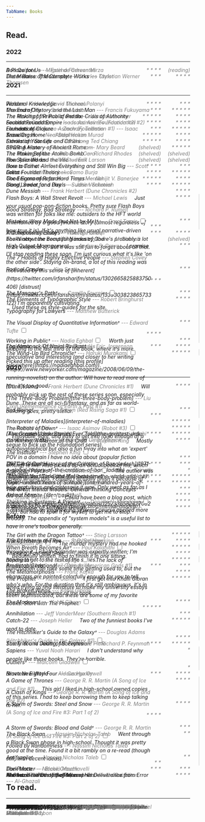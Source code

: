 ```yaml
---
TabName: Books
---
```


## Read.

### 2022
---

<book>
  Don Quixote 
  <series><nowrap>--- Miguel</nowrap> de Cervantes</series>
</book>
<rating>(reading)</rating>

<book>
  A Place for Us
  <series><nowrap>--- Fatima</nowrap> Farheen Mirza</series>
</book>
<rating> * * * * </rating>

<book>
  The Malaise of Modernity
  <series><nowrap>--- Charles</nowrap> Taylor</series>
</book>
<rating> * * * * </rating>

<book>
Dieter Rams: The Complete Works
<series><nowrap>--- Christian</nowrap> Werner Thomsen</series>
</book>
<rating> * * * </rating>

### 2021
---

<book>
  Walden
  <series><nowrap>--- Henry</nowrap> David Thoreau</series>
</book>
<rating> * * * </rating>

<book>
  Personal Knowledge
  <series><nowrap>--- Michael</nowrap> Polanyi</series>
  <rating>  </rating>
</book>
<rating> * * * * </rating>

<book>
The End of History and the Last Man
<series><nowrap>--- Francis</nowrap> Fukuyama</series>
</book>
<rating>* * * * *</rating>

<book>
Maximum City
<series><nowrap>--- Suketu</nowrap> Mehta</series>
</book>
<rating> * * * </rating>

<book>
  The Making of Prince of Persia
  <series><nowrap>--- Jordan</nowrap> Mechner</series>
</book>
<rating> * * * * </rating>

<book>
The Revolt of the Public and the Crisis of Authority
<series><nowrap>--- Martin</nowrap> Gurri</series>
</book>
<rating>* * * * *</rating>

<book>
Second Foundation <series><nowrap>--- Isaac</nowrap> Asimov (Foundation #3)</series>
<series><nowrap>--- Isaac</nowrap> Asimov</series>
</book>
<rating> * * * * </rating>

<book>
Foundation and Empire <series><nowrap>--- Isaac</nowrap> Asimov (Foundation #2)</series>
<series><nowrap>--- Isaac</nowrap> Asimov</series>
</book>
<rating> * * * * </rating>

<book>
Foundation <series><nowrap>--- Isaac</nowrap> Asimov (Foundation #1)</series>
<series><nowrap>--- Isaac</nowrap> Asimov</series>
</book>
<rating> * * * * * </rating>

<book>
Elements of Clojure
<series><nowrap>--- Zachary</nowrap> Tellman</series>
</book>
<rating> * * * </rating>

<book>
Snow Crash
<series><nowrap>--- Neal</nowrap> Stephenson</series>
</book>
<rating> * * * * </rating>

<book>
Travelling Home
<series><nowrap>--- Abdal</nowrap> Hakim Murad</series>
</book>
<rating> * * * * * </rating>

<book>
  Stories of Your Life and Others
  <series><nowrap>--- Ted</nowrap> Chiang</series>
</book>
<rating> * * * * </rating>

<book>
  Exhalation: Stories
  <series><nowrap>--- Ted</nowrap> Chiang</series>
</book>
<rating> * * * * * </rating>

<book>
SPQR: A History of Ancient Rome
<series><nowrap>--- Mary</nowrap> Beard</series>
</book>
<rating> * * * * * </rating>

<book>
Bowling Alone
<series><nowrap>--- Robert</nowrap> D. Putnam</series>
</book>
<rating>(shelved)</rating>

<book>
  The Making of the Atomic Bomb
  <series><nowrap>--- Richard</nowrap> Rhodes</series>
</book>
<rating>(shelved)</rating>

<book>
  The Power Broker
  <series><nowrap>--- Robert</nowrap> A. Caro</series>
</book>
<rating>(shelved)</rating>

<book>
  The Splendid and the Vile
  <series><nowrap>--- Erik</nowrap> Larson</series>
</book>
<rating>(shelved)</rating>

<book>
  How Asia Works
  <series><nowrap>--- Joe</nowrap> Studwell</series>
</book>
<rating>(shelved)</rating>

<book>
  How to Fail at Almost Everything and Still Win Big
  <series><nowrap>--- Scott</nowrap> Adams</series>
</book>
<rating> * * * </rating>

<book>
  Born a Crime
  <series><nowrap>--- Trevor</nowrap> Noah</series>
</book>
<rating> * * * * </rating>

<book>
  Lolita
  <series><nowrap>--- Vladimir</nowrap> Nabokov</series>
</book>
<rating> * * * * * </rating>

<book>
Great Founder Theory
<series><nowrap>--- Samo</nowrap> Burja</series>
</book>
<rating>* * * * </rating>

<book>
  The Enigma of Reason
  <series><nowrap>--- Hugo</nowrap> Mercier</series>
</book>
<rating> * * * * </rating>

<book>
Good Economics for Hard Times
<series><nowrap>--- Abhijit</nowrap> V.  Banerjee</series>
</book>
<rating> * * * * * </rating>

<book>
  Gang Leader for a Day
  <series><nowrap>--- Sudhir</nowrap> Venkatesh</series>
</book>
<rating>* * * * * </rating>

<book>
  Blood, Sweat, and Pixels
  <series><nowrap>--- Jason</nowrap> Schreier</series>
</book>
<rating> * * * * </rating>

<book>
Dune Messiah
<series><nowrap>--- Frank</nowrap> Herbert (Dune Chronicles #2)</series>
</book>
<rating> * * * * </rating>

<group>
<member>
<book>
Flash Boys: A Wall Street Revolt
<series><nowrap>--- Michael</nowrap> Lewis</series>
<span class="marginnote">
Just your usual pop-non-fiction books. Pretty sure Flash Boys was
written for folks like me: outsiders to the HFT world entertained by a good
finance story (almost regardless of how true it is). If it's anything like
usual narrative-driven books about the computing industry, there's probably a
lot to be skeptical of. But it was still fun to forget about all that.
</span>
</book>
<rating> * * * * </rating>
</member>
<member>
<book>
Good Strategy, Bad Strategy
<series><nowrap>--- Richard</nowrap> P. Rumelt</series>
</book>
<rating>  * * * </rating>
</member>
<member>
<book>
Mistakes Were Made (but Not by Me)<label for="output-management" class="margin-toggle"><sup>&dagger;</sup></label>
<series><nowrap>--- Carol</nowrap> Tavris</series>
<input type="checkbox" id="output-management" class="margin-toggle"/>
<span class="marginnote thin">
Just your usual pop-non-fiction books. Pretty sure Flash Boys was
written for folks like me: outsiders to the HFT world entertained by a good
finance story (almost regardless of how true it is). If it's anything like
usual narrative-driven books about the computing industry, there's probably a
lot to be skeptical of. But it was still fun to forget about all that.
</span>
</book>
<rating>  * * * </rating>
</group>

<book>
  A Collection of Essays
  <series><nowrap>--- George</nowrap> Orwell</series>
</book>
<rating> * * * * </rating>

<book>
  The Impossible State
  <series><nowrap>--- Wael</nowrap> B. Hallaq</series>
</book>
<rating> * * * </rating>

<book>
  The Ninety-nine Beautiful Names of God
  <series><nowrap>--- Al-Ghazali</nowrap></series>
</book>
<rating>(shelved)</rating>

<group>
<member>
<book>
High Output Management
<series><nowrap>--- Andrew S.</nowrap> Grove</series>
<span class="marginnote">
I promise I'll stop reading these soon, I'm just curious what it's like 'on the
other side'. Staying on-brand, a lot of this reading was motivated by this
sense of [inherent](https://twitter.com/irfansharifm/status/1302665825883750406) [distrust](https://twitter.com/irfansharifm/status/1339303823865733122)
I'm apparently cultivating.
</span>
</book>
<rating>     * * * </rating>
</member>
<member>
<book>
The 7 Habits of Highly Effective People
<series><nowrap>--- Stephen</nowrap> Covey</series>
</book>
<rating>    * * * </rating>
</member>
<member>
<book>
Radical Candor
<series><nowrap>--- Kim</nowrap> Scott</series>
</book>
<rating> * * * * </rating>
</member>
<member>
<book>The Manager's Path<label for="output-management" class="margin-toggle"><sup>&dagger;</sup></label>
<series><nowrap>--- Camille</nowrap> Fournier</series>
<input type="checkbox" id="output-management" class="margin-toggle"/>
<span class="marginnote thin">
I promise I'll stop reading these soon, I'm just curious what it's like 'on the
other side'. Staying on-brand, a lot of this reading was motivated by this
sense of [inherent](https://twitter.com/irfansharifm/status/1302665825883750406) [distrust](https://twitter.com/irfansharifm/status/1339303823865733122)
I'm apparently cultivating.
</span>
</book>
<rating>   * * *</rating></member>
</group>

<group>
<member>
<book>
The Elements of Typographic Style
<series><nowrap>--- Robert</nowrap> Bringhurst</series>
<span class="marginnote">
Used these as style-guides for the site.
</span>
</book>
<rating>   * * * * </rating></member>
<member>
<member>
<book>
Typography for Lawyers
<series><nowrap>--- Matthew</nowrap>  Butterick</series>
</book>
<rating>     * * * </rating></member>
<member>
<book>
The Visual Display of Quantitative Information<label for="typographic" class="margin-toggle"><sup>&dagger;</sup></label>
<series><nowrap>--- Edward</nowrap> Tufte</series>
<input type="checkbox" id="typographic" class="margin-toggle"/>
<span class="marginnote thin">
Used these as style-guides for the site.
</span>
</book>
<rating>   * * * * </rating>
</member>
</group>

<group>
<member>
<book>
Working in Public<label for="working-in-public" class="margin-toggle"><sup>&dagger;</sup></label>
<series><nowrap>--- Nadia</nowrap> Eghbal</series>
<input type="checkbox" id="working-in-public" class="margin-toggle"/><span class="marginnote">
Worth just skipping to the last third of the book, where it's more speculative
and interesting (and closer to her writing [elsewhere](https://nadiaeghbal.com)).
</span>
</book>
<rating>   * * *</rating>
</member>
</group>

<book>
Logicomix
<series><nowrap>--- Apostolos K.</nowrap> Doxiadēs</series>
</book>
<rating> * * * * </rating>

<book>
The Almanack Of Naval Ravikant
<series><nowrap>--- Eric</nowrap> Jorgenson</series>
</book>
<rating> * * * </rating>

<group>
<member>
<book>
The Wind-Up Bird Chronicle<label for="haruki" class="margin-toggle"><sup>&dagger;</sup></label>
<series><nowrap>--- Haruki</nowrap> Murakami</series>
<input type="checkbox" id="haruki" class="margin-toggle"/><span class="marginnote">
Picked this up after reading [this
profile](https://www.newyorker.com/magazine/2008/06/09/the-running-novelist)
on the author. Will have to read more of him, it's too good.
</span>
</book><rating> * * * * * </rating></member>
</group>

### 2020
---

<group>
<member>
<book>
[Dune](dune)
<series><nowrap>--- Frank</nowrap> Herbert (Dune Chronicles #1)</series>
<span class="marginnote">
Will probably pick up the rest of these series soon, especially Dune. These
are all sci-fi/fantasy, and as far as world-building goes, pretty stellar.
</span>
</book>
<rating>  * * * *</rating>
</member>
<member>
<book>
[The Three-Body Problem](the-three-body-problem) <series>--- Liu Cixin (Remembrance of Earth's Past #1)</series>
</book>
<rating>    * * *</rating>
</member>
<member>
<book>
Red Rising<label for="dune" class="margin-toggle"><sup>&dagger;</sup></label>
<series><nowrap>--- Pierce</nowrap> Brown (Red Rising Saga #1)</series>
<input type="checkbox" id="dune" class="margin-toggle"/>
<span class="marginnote thin">
Will probably pick up the rest of these series soon, especially Dune. These
are all sci-fi/fantasy, and as far as world-building goes, pretty stellar.
</span>
</book>
<rating>    * * *</rating>
</member>
</group>

<book>
[Interpreter of Maladies](interpreter-of-maladies)
<series><nowrap>--- Jhumpa</nowrap> Lahiri</series>
</book>
<rating> * * * * *</rating>

<group>
<member>
<book>
The Robots of Dawn<label for="robots-of-dawn" class="margin-toggle"><sup>&dagger;</sup></label>
<series><nowrap>--- Isaac</nowrap> Asimov (Robot #3)</series>
<input type="checkbox" id="robots-of-dawn" class="margin-toggle"/>
<span class="marginnote">
Enjoyable, light, and easy to get into (also enough of a segue to pick up
the Foundation series).
</span>
</book>
<rating> * * * * *</rating>
</member>
</group>

<book>
[Americanah](americanah)
<series><nowrap>--- Chimamanda</nowrap> Ngozi Adichi</series>
</book>
<rating> * * * * *</rating>

<book>
[The Greatest Urdu Stories Ever Told](the-greatest-urdu-stories-ever-told)
<series><nowrap>--- Muhammad</nowrap> Umar Memon</series>
</book>
<rating>   * * * *</rating>

<group>
<member>
<book>
On Writing: A Memoir of the Craft
<series><nowrap>--- Stephen</nowrap> King</series>
<span class="marginnote">
Mostly autobiographical but also a fun foray into what an 'expert' POV in a
domain I have no idea about (popular fiction writing) is like. Also picked up
an actual book of his, which was meh.
</span>
</book>
<rating>   * * * *</rating>
</member>
<member>
<book>
The Institute<label for="on-writing" class="margin-toggle"><sup>&dagger;</sup></label>
<series><nowrap>--- Stephen</nowrap> King</series>
<input type="checkbox" id="on-writing" class="margin-toggle"/>
<span class="marginnote thin">
Mostly autobiographical but also a fun foray into what an 'expert' POV in a
domain I have no idea about (popular fiction writing) is like. Also picked up
an actual book of his, which was meh.
</span>
</book>
<rating>     * * *</rating>
</member>
</group>

<book>
The Glass Castle
<series><nowrap>--- Jeannette</nowrap> Walls</series>
</book>
<rating>     * * *</rating>

<book>
[1971: A Global History of the Creation of Bangladesh](1971-a-global-history-of-the-creation-of-bangladesh)
<series><nowrap>--- Srinath</nowrap> Raghavan</series>
</book>
<rating>   * * * *</rating>

<group>
<member>
<book>
American Psycho<label for="american-psycho" class="margin-toggle"><sup>&dagger;</sup></label>
<series><nowrap>--- Bret</nowrap> Easton Ellis</series>
<input type="checkbox" id="american-psycho" class="margin-toggle"/>
<span class="marginnote">
The author was unwell writing this. I couldn't actually finish it because of
how gratuitous and grotesque it was. Only went as far as I did out of spite
[(don't ask)](https://twitter.com/irfansharifm/status/1257336582627082252), but
had to spoil it for myself to get me to stop.
</span>
</book>
<rating>        * </rating>
</member>
</group>

<book>
[Between the World and Me](between-the-world-and-me)
<series><nowrap>--- Ta-Nehisi</nowrap> Coates</series>
</book>
<rating> * * * * *</rating>

<book>
[The Fire Next Time](the-fire-next-time)
<series><nowrap>--- James</nowrap> Baldwin</series>
</book>
<rating> * * * * *</rating>

<book>
Night
<series>--- Elie</nowrap> Wiesel (The Night Trilogy #1)</series>
</book>
<rating> * * * * *</rating>

<book>
[One Hundred Years of Solitude](one-hundred-years-of-solitude)
<series><nowrap>--- Gabriel</nowrap> García Márquez</series>
</book>
<rating>  * * * *</rating>

<group>
<member>
<book>
The Great Mental Models: General Thinking Concepts<label for="mental-models" class="margin-toggle"><sup>&dagger;</sup></label>
<series><nowrap>--- Shane</nowrap> Parrish</series>
<input type="checkbox" id="mental-models" class="margin-toggle"/>
<span class="marginnote">
Could have been a blog post, which happens to be a
[thing](https://fs.blog/mental-models/).
</span>
</book>
<rating>     * * *</rating>
</member>
</group>

<book>
Animal Farm
<series><nowrap>--- George</nowrap> Orwell</series>
</book>
<rating>  * * * *</rating>


<group>
<member>
<book>
Thinking in Systems: A Primer<label for="thinking-systems" class="margin-toggle"><sup>&dagger;</sup></label>
<series><nowrap>--- Donella</nowrap> H. Meadows </series>
<input type="checkbox" id="thinking-systems" class="margin-toggle"/>
<span class="marginnote">
Essentially an engineering systems course applied more broadly. The
appendix of "system models" is a useful list
to have in one's toolbox generally.
</span>
</book>
<rating>  * * * *</rating>
</member>
</group>

<book>
A Philosophy of Software Design
<series><nowrap>--- John</nowrap> Ousterhout </series>
</book>
<rating>  * * * *</rating>


### Before
---

<group>
<member>
<book>
The Girl with the Dragon Tattoo<label for="dragon-tattoo" class="margin-toggle"><sup>&dagger;</sup></label>
<series><nowrap>--- Stieg</nowrap> Larsson (Millennium #1)</series>
<input type="checkbox" id="dragon-tattoo" class="margin-toggle"/>
<span class="marginnote">
The murder mystery had me hooked throughout. Lisbeth Salander was expertly
written; I'm hoping to get to the rest of the series.
</span>
</book>
<rating> * * * * *</rating>
</member>
</group>

<book>
A Brief History of Time
<series><nowrap>--- Stephen </nowrap> Hawking<series>
</book>
<rating>   * * * *</rating>

<book>
The Catcher in the Rye
<series><nowrap>--- J. D. </nowrap> Salinger<series>
</book>
<rating>     * * *</rating>

<group>
<member>
<book>
When Breath Becomes Air<label for="breath-air" class="margin-toggle"><sup>&dagger;</sup></label>
<series>
<series><nowrap>--- Paul</nowrap> Kalanithi</series>
</series>
<input type="checkbox" id="breath-air" class="margin-toggle"/>
<span class="marginnote">
Beautifully written, had to finish it in one sitting.
</span>
</book>
<rating> * * * * *</rating>
</member>
</group>

<book>
Thinking, Fast and Slow
<series><nowrap>--- Daniel  </nowrap> Kahneman<series>
</book>
<rating>   * * * *</rating>

<group>
<member>
<book>
Blindness<label for="blindness" class="margin-toggle"><sup>&dagger;</sup></label>
<series><nowrap>--- José </nowrap> Saramago</series>
<input type="checkbox" id="blindness" class="margin-toggle"/>
<span class="marginnote">
The lack of punctuation can take some time getting used to, but the characters
are painted colorfully enough for you to tell who's who. For the duration that
it's still ambiguous, it's in keeping with the theme of the book.
</span>
</book>
<rating> * * * * *</rating>
</member>
</group>

<book>
Predictably Irrational
<series><nowrap>--- Dan</nowrap> Ariely<series>
</book>
<rating>     * * *</rating>

<book>
American Gods
<series><nowrap>--- Neil</nowrap> Gaiman (American Gods #1)</series>
</book>
<rating>     * * *</rating>

<book>
The Metamorphosis
<series><nowrap>--- Franz   </nowrap> Kafka<series>
</book>
<rating>   * * * *</rating>

<group>
<member>
<book>
The Prophet
<series><nowrap>--- Kahlil  </nowrap> Gibran</series>
<span class="marginnote">
I first got into Khalil Gibran when trying to find literature to make
my university essays seem sophisticated, but these are some of my favorite
books. Start with The Prophet.
</span>
</book>
<rating> * * * * *</rating>
</member>
<member>
<book>
The Broken Wings
<series><nowrap>--- Kahlil  </nowrap> Gibran<series>
</book>
<rating>   * * * *</rating>
</member>
<member>
<book>
The Madman<label for="the-prophet" class="margin-toggle"><sup>&dagger;</sup></label>
<series><nowrap>--- Kahlil  </nowrap> Gibran<series>
<input type="checkbox" id="the-prophet" class="margin-toggle"/>
<span class="marginnote thin">
I first got into Khalil Gibran when trying to find literature to make
my university essays seem sophisticated, but these are some of my favorite
books. Start with The Prophet.
</span>
</book>
<rating> * * * * *</rating>
</member>
</group>

<book>
Annihilation <series><nowrap>--- Jeff</nowrap> VanderMeer (Southern Reach #1)</series>
</book>
<rating>     * * *</rating>

<group>
<member>
<book>
Catch-22
<series><nowrap>--- Joseph </nowrap> Heller</series>
<span class="marginnote">
Two of the funniest books I've read to date.
</span>
</book>
<rating> * * * * *</rating>
<book>
The Hitchhiker's Guide to the Galaxy<label for="catch-22" class="margin-toggle"><sup>&dagger;</sup></label>
<series><nowrap>--- Douglas</nowrap> Adams (Hitchhiker's Guide to the Galaxy #1)</series>
<input type="checkbox" id="catch-22" class="margin-toggle"/>
<span class="marginnote thin">
Two of the funniest books I've read to date.
</span>
</book>
<rating>   * * * *</rating>
</member>
</group>

<book>
Surely You're Joking, Mr. Feynman!
<series><nowrap>--- Richard</nowrap> P. Feynman<series>
</book>
<rating> * * * * *</rating>

<book>
The Trial and Death of Socrates
<series><nowrap>--- Plato</nowrap><series>
</book>
<rating>   * * * *</rating>

<group>
<member>
<book>
Sapiens
<series><nowrap>--- Yuval </nowrap> Noah Harari</series>
<span class="marginnote">
I don't understand why people like these books. They're horrible.
</span>
</book>
<rating>         * </rating>
</member>
<member>
<book>
Outliers<label for="sapiens" class="margin-toggle"><sup>&dagger;</sup></label>
<series><nowrap>--- Malcolm</nowrap> Gladwell</series>
<input type="checkbox" id="sapiens" class="margin-toggle"/>
<span class="marginnote thin">
I don't understand why people like these books. They're horrible.
</span>
</book>
<rating>         *</rating>
</member>
</group>

<book>
Nineteen Eighty-Four
<series><nowrap>--- George</nowrap> Orwell<series>
</book>
<rating>   * * * *</rating>

<book>
Brave New World
<series><nowrap>--- Aldous</nowrap> Huxley<series>
</book>
<rating>     * * *</rating>

<group>
<member>
<book>
A Game of Thrones <series><nowrap>--- George</nowrap> R. R. Martin (A Song of Ice and Fire #1)</series>
<span class="marginnote">
This girl I liked in high-school owned copies of this series. I had to keep
borrowing them to keep talking to her.
</span>
</book>
<rating>   * * * *</rating>
</member>
<member>
<book>
A Clash of Kings <series><nowrap>--- George</nowrap> R. R. Martin (A Song of Ice and Fire #2)</series>
</book>
<rating>   * * * *</rating>
</member>
<member>
<book>
A Storm of Swords: Steel and Snow <series><nowrap>--- George</nowrap> R. R. Martin (A Song of Ice and Fire #3: Part 1 of 2)</series>
</book>
<rating>   * * * *</rating>
</member>
<member>
<book>
A Storm of Swords: Blood and Gold<label for="game-of-thrones" class="margin-toggle"><sup>&dagger;</sup></label>
<series><nowrap>--- George</nowrap> R. R. Martin (A Song of Ice and Fire #3: Part 2 of 2)</series>
<input type="checkbox" id="game-of-thrones" class="margin-toggle"/>
<span class="marginnote thin">
This girl I liked in high-school owned copies of this series. I had to keep
borrowing them to keep talking to her.
</span>
</book>
<rating>     * * *</rating>
</member>
</group>

<group>
<member>
<book>
The Black Swan
<series><nowrap>--- Nassim</nowrap> Nicholas Taleb</series>
<span class="marginnote">
Went through a Black Swan phase in high-school. Thought it was pretty good
at the time. Found it a bit rambly on a re-read (though still, with decent
ideas).
</span>
</book>
<rating>       * *</rating>
</member>
<member>
<book>
Fooled by Randomness
<series><nowrap>--- Nassim</nowrap> Nicholas Taleb</series>
</book>
<rating>       * *</rating>
</member>
<member>
<book>
Antifragile<label for="nassim" class="margin-toggle"><sup>&dagger;</sup></label>
<series><nowrap>--- Nassim</nowrap> Nicholas Taleb</series>
<input type="checkbox" id="nassim" class="margin-toggle"/>
<span class="marginnote thin">
Went through a Black Swan phase in high-school. Thought it was pretty good
at the time. Found it a bit rambly on a re-read (though still, with decent
ideas).
</span>
</book>
<rating>       * *</rating>
</member>
</group>

<book>
Dark Matter
<series><nowrap>--- Blake</nowrap> Crouch</series>
</book>
<rating>     * * *</rating>

<book>
The Prince
<series><nowrap>--- Niccolò</nowrap> Machiavelli</series>
</book>
<rating>     * * *</rating>

<book>
Hamlet
<series><nowrap>--- William</nowrap> Shakespeare</series>
</book>
<rating>   * * * *</rating>

<book>
Islam and the Destiny of Man
<series><nowrap>--- Charles</nowrap> Le Gai Eaton</series>
</book>
<rating> </rating>

<book>
The Incoherence of the Philosophers
<series><nowrap>--- Al-Ghazali</nowrap></series>
</book>
<rating> </rating>

<book>
Al‑Ghazālī's Path to Sufism and His Deliverance from Error
<series><nowrap>--- Al-Ghazali</nowrap></series>
</book>
<rating> </rating>

<style>
  p {
    padding-top: 0rem;
    margin-top: 1rem;
    margin-bottom: 1rem;
    line-height: 1.4rem;
    font-style: italic;
  }

  group {
    padding-right: 1.5rem;
    border-right: 1px solid #ccc;
  }
  group book {
    margin-top: 1rem;
    margin-bottom: 1rem;
    line-height: 1.4rem;
    font-style: italic;
  }
  group rating {
    margin-top: 1rem;
  }
  group > member:first-of-type > book:first-of-type {
    margin-top: 0rem;
  }
  group > member:first-of-type > rating:first-of-type {
    margin-top: 0rem;
  }
  group > member:last-of-type > book:last-of-type {
    margin-bottom: 0rem;
  }

  book {
    font-style: italic;
    position: relative;
    max-width: 80%;
    min-width: 80%;
    display: inline-block;
    height: 0rem;
    line-height: normal;
  }
  rating {
    float: right;
    max-width: 5rem;
    min-width: 5rem;
    font-style: italic;
    text-align: right;
    color: gray;
  }
  .marginnote {
    font-style: italic;
    margin-right: calc(-90% - 2rem);
    width: 60%;
    border-left: 1px solid #ccc;
    padding-left: 1rem;
    height: 1.4rem;
  }
  series {
    color: gray;
  }

  .thin { display: none; }
  @media (max-width: 850px) {
    book { height: auto; }
    .margin-toggle:checked + .marginnote {
      margin-bottom: 0rem;
      border-left: none;
      padding-left: 0rem;
      height: min-content !important;
    }
    group {
      padding-right: 3.5%;
      border-right-color: #AA000040;
    }
    group book, group rating {
      margin-top: 0rem;
    }
    series {
      display: block;
    }
  }

  @media (max-width: 650px) {
    book {
      max-width: 70%;
      min-width: 70%;
    }
  }

  sup {
    vertical-align: top;
  }

  group {
    position: relative;
    width: 100%;
    display: inline-block;
  }
  group .marginnote {
    border-left: none;
  }

  .single-content h3 {
    font-variant: normal;
    font-size: 1.6rem;
    font-style: italic;
  }
  nowrap {
    white-space: nowrap;
  }
</style>

## To read.
---

<book>
  Neuromancer
  <series><nowrap>--- William</nowrap> Gibson (Sprawl #1)</series>
</book>
<rating>  </rating>

<book>
The Name of the Wind
<series><nowrap>--- Patrick</nowrap> Rothfuss (The Kingkiller Chronicle #1)</series>
</book>
<rating>  </rating>

<book>
  The Lessons of History
  <series><nowrap>--- Will</nowrap> Durant</series>
  <rating>  </rating>
</book>
<rating>  </rating>

<book>
  The Story of Philosophy
  <series><nowrap>--- Will</nowrap> Durant</series>
  <rating>  </rating>
</book>
<rating>  </rating>

<book>
The Innovators
<series><nowrap>--- Walter</nowrap> Isaacson</series>
</book>
<rating>  </rating>

<book>
Why Nations Fail
<series><nowrap>--- Daron</nowrap> Acemoglu</series>
</book>
<rating>  </rating>

<book>
In Watermelon Sugar
<series><nowrap>--- Richard</nowrap> Brautigan</series>
</book>
<rating>  </rating>

<book>
Love is a Dog from Hell
<series><nowrap>--- Charles</nowrap> Bukowski</series>
</book>
<rating>  </rating>

<book>
The Big Sleep
<series><nowrap>--- Raymond</nowrap> Chandler</series>
</book>
<rating>  </rating>

<book>
Endgame: Bobby Fischer's Remarkable Rise and Fall
<series><nowrap>--- Frank</nowrap> Brady</series>
</book>
<rating>  </rating>

<book>
The Wright Brothers
<series><nowrap>--- Samuel</nowrap> Willard Crompton</series>
</book>
<rating>  </rating>

<book>
Skunk Works
<series><nowrap>--- Steve</nowrap> Pace</series>
</book>
<rating>  </rating>

<book>
Anathem
<series><nowrap>--- Neal</nowrap> Stephenson</series>
</book>
<rating>  </rating>

<book>
Complexity
<series><nowrap>--- Mitchell</nowrap> M. Waldrop</series>
</book>
<rating>  </rating>

<book>
Homegoing
<series><nowrap>--- Yaa</nowrap> Gyasi</series>
</book>
<rating>  </rating>

<book>
Ants Among Elephants
<series><nowrap>--- Sujatha</nowrap> Gidla</series>
</book>
<rating>  </rating>

<book>
Born to Run
<series><nowrap>--- Christopher</nowrap> McDougall</series>
</book>
<rating>  </rating>

<book>
Political Order and Political Decay
<series><nowrap>--- Francis</nowrap> Fukuyama</series>
</book>
<rating>  </rating>

<book>
Hyperion
<series><nowrap>--- Dan</nowrap> Simmons (Hyperion Cantos #1)</series>
</book>
<rating>  </rating>

<book>
Midnight's Children
<series><nowrap>--- Salman</nowrap> Rushdie</series>
</book>
<rating>  </rating>

<book>
What I Talk About When I Talk About Running
<series><nowrap>--- Haruki</nowrap> Murakami</series>
</book>
<rating>  </rating>

<book>
Destiny Disrupted
<series><nowrap>--- Tamim</nowrap> Ansary</series>
</book>
<rating>  </rating>

<book>
Sharp Objects
<series><nowrap>--- Gillian</nowrap> Flynn</series>
</book>
<rating>  </rating>

<book>
Ender's Game
<series><nowrap>--- Orson</nowrap> Scott Card (Ender's Saga #1)</series>
</book>
<rating>  </rating>

<book>
A Suitable Boy <series>(A Bridge of Leaves #1)</series>
<series><nowrap>--- Vikram</nowrap> Seth</series>
</book>
<rating>  </rating>

<book>
Cloud Atlas
<series><nowrap>--- Robert</nowrap> W. Popham</series>
</book>
<rating>  </rating>

<book>
World War Z
<series><nowrap>--- Max</nowrap> Brooks</series>
</book>
<rating>  </rating>

<book>
A Canticle for Leibowitz
<series>(St. Leibowitz #1)</series> <series><nowrap>--- Walter</nowrap> M. Miller, Jr.</series>
</book>
<rating>  </rating>

<book>
Station Eleven
<series><nowrap>--- Emily</nowrap> St. John Mandel</series>
</book>
<rating>  </rating>

<book>
Kafka on the Shore
<series><nowrap>--- Haruki</nowrap> Murakami</series>
</book>
<rating>  </rating>

<book>
The Art of Worldly Wisdom
<series><nowrap>--- Baltasar</nowrap> Gracian</series>
</book>
<rating>  </rating>

<book>
The Waste Books
<series><nowrap>--- Georg</nowrap> Christoph Lichtenberg</series>
</book>
<rating>  </rating>

<book>
A Man Called Ove
<series><nowrap>--- Fredrik</nowrap> Backman</series>
</book>
<rating>  </rating>

<book>
Eichmann in Jerusalem
<series><nowrap>--- Hannah</nowrap> Arendt</series>
</book>
<rating>  </rating>

<book>
The Gay Science
<series><nowrap>--- Friedrich</nowrap> Nietzsche</series>
</book>
<rating>  </rating>

<book>
The Man In The High Castle
<series><nowrap>--- Philip</nowrap> K. Dick</series>
</book>
<rating>  </rating>

<book>
Conditional Citizens: On Belonging in America
<series><nowrap>--- Laila</nowrap> Lalami</series>
</book>
<rating>  </rating>

<book>
The Undocumented Americans
<series><nowrap>--- Karla</nowrap> Cornejo Villavicencio</series>
</book>
<rating>  </rating>

<book>
Commentary on the Eleventh Contentions
<series><nowrap>--- Abdal</nowrap> Hakim Murad</series>
</book>
<rating>  </rating>

<book>
Herman Miller: A Way of Living
<series><nowrap>--- Amy</nowrap> Auscherman</series>
</book>
<rating>  </rating>

<book>
The 99% Invisible City
<series><nowrap>--- Roman</nowrap> Mars</series>
</book>
<rating>  </rating>

<book>
I Am a Strange Loop
<series><nowrap>--- Douglas</nowrap> R. Hofstadter</series>
</book>
<rating>  </rating>

<book>
The Secret Life of Groceries
<series><nowrap>--- Benjamin</nowrap> Lorr</series>
</book>
<rating>  </rating>

<book>
Anti-Intellectualism in American Life
<series><nowrap>--- Richard</nowrap> Hofstadter</series>
</book>
<rating>  </rating>

<book>
  The Dream Machine
  <series><nowrap>--- M.</nowrap> Mitchell Waldrop</series>
</book>
<rating>  </rating>

<book>
  Ready Player One
  <series><nowrap>--- Ernest</nowrap> Cline</series>
</book>
<rating>  </rating>

<book>
  Seeing with Fresh Eyes
  <series><nowrap>--- Edward</nowrap> Tufte</series>
</book>
<rating>  </rating>

<book>
  The God of Small Things
  <series><nowrap>--- Amitabh</nowrap> Roy</series>
</book>
<rating>  </rating>

<book>
  Pachinko
  <series><nowrap>--- Min</nowrap> Jin Lee</series>
</book>
<rating>  </rating>

<book>
  The Difference Engine
  <series><nowrap>--- Doron</nowrap> Swade</series>
</book>
<rating>  </rating>

<book>
  A Secular Age
  <series><nowrap>--- Charles</nowrap> Taylor</series>
</book>
<rating>  </rating>

<book>
  Poor Charlie's Almanack
  <series><nowrap>--- Charles</nowrap> T. Munger</series>
</book>
<rating>  </rating>

<book>
  Stubborn Attachments
  <series><nowrap>--- Tyler</nowrap> Cowen</series>
</book>
<rating>  </rating>

<book>
  Debt: The First 5000 Years
  <series><nowrap>--- David</nowrap> Graeber</series>
</book>
<rating>  </rating>

<book>
  Seeing Like a State
  <series><nowrap>--- James</nowrap> C. Scott</series>
</book>
<rating>  </rating>

<book>
  Finite and Infinite Games
  <series><nowrap>--- James</nowrap> Carse</series>
</book>
<rating>  </rating>

<book>
  Team Topologies
  <series><nowrap>--- Matthew</nowrap> Skelton</series>
</book>
<rating>  </rating>

<book>
  How We Disappeared
  <series><nowrap>--- Jing-Jing</nowrap> Lee</series>
</book>
<rating>  </rating>

<book>
  Twitter and Tear Gas
  <series><nowrap>--- Zeynep</nowrap> Tufekci</series>
</book>
<rating>  </rating>

<book>
  Disciplined Minds
  <series><nowrap>--- Jeff</nowrap> Schmidt</series>
</book>
<rating>  </rating>

<book>
  Heartburn
  <series><nowrap>--- Nora</nowrap> Ephron</series>
</book>
<rating>  </rating>

<book>
  Ada or Ardor
  <series><nowrap>--- Vladimir</nowrap> Nabokov</series>
</book>
<rating>  </rating>

<book>
  Accelerate
  <series><nowrap>--- Nicole</nowrap> Forsgren PhD</series>
</book>
<rating>  </rating>

<book>
  Fundamentals of Software Architecture
  <series><nowrap>--- Mark</nowrap> Richards</series>
</book>
<rating>  </rating>

<book>
  Building Evolutionary Architectures
  <series><nowrap>--- Neal</nowrap> Ford</series>
</book>
<rating>  </rating>

<book>
  Being Mortal
  <series><nowrap>--- Atul</nowrap> Gawande</series>
</book>
<rating>  </rating>

<book>
  The History Of The Decline And Fall Of The Roman Empire
  <series><nowrap>--- Edward</nowrap> Gibbon</series>
</book>
<rating>  </rating>

<book>
  War and Peace
  <series><nowrap>--- Leo</nowrap> Tolstoy</series>
</book>
<rating>  </rating>

<book>
  The Emperor of All Maladies
  <series><nowrap>--- Siddhartha</nowrap> Mukherjee</series>
</book>
<rating>  </rating>

<book>
  Homeland Elegies
  <series><nowrap>--- Ayad</nowrap> Akhtar</series>
</book>
<rating>  </rating>

<book>
  Beloved
  <series><nowrap>--- Toni</nowrap> Morrison</series>
</book>
<rating>  </rating>

<book>
  Underworld
  <series><nowrap>--- Don</nowrap> DeLillo</series>
</book>
<rating>  </rating>

<book>
  All the Light We Cannot See
  <series><nowrap>--- Anthony</nowrap> Doerr</series>
</book>
<rating>  </rating>

<book>
  A Random Walk Down Wall Street
  <series><nowrap>--- Burton</nowrap> Gordon Malkiel</series>
</book>
<rating>  </rating>

<book>
  Benjamin Franklin
  <series><nowrap>--- Walter</nowrap> Isaacson</series>
</book>
<rating>  </rating>

<book>
  Restating Orientalism
  <series><nowrap>--- Wael</nowrap> B. Hallaq</series>
</book>
<rating>  </rating>

<book>
  Let the Lord Sort
  <series><nowrap>--- Maurice</nowrap> Chammah</series>
</book>
<rating>  </rating>

<book>
  Worlds Hidden in Plain Sight
  <series><nowrap>--- David</nowrap> C. Krakauer</series>
</book>
<rating>  </rating>

<book>
  The Information
  <series><nowrap>--- James</nowrap> Gleick</series>
</book>
<rating>  </rating>

<book>
  Isaac Newton
  <series><nowrap>--- James</nowrap> Gleick</series>
</book>
<rating>  </rating>

<book>
  Chaos: Making a New Science
  <series><nowrap>--- James</nowrap> Gleick</series>
</book>
<rating>  </rating>

<book>
  Anna Karenina
  <series><nowrap>--- Leo</nowrap> Tolstoy</series>
</book>
<rating>  </rating>

<book>
  In the Light of What We Know
  <series><nowrap>--- Zia</nowrap> Haider Rahman</series>
</book>
<rating>  </rating>

<book>
  In the Realm of Hungry Ghosts
  <series><nowrap>--- Gabor</nowrap> Maté, MD</series>
</book>
<rating>  </rating>

<book>
  The Grid
  <series><nowrap>--- Gretchen</nowrap> Bakke</series>
</book>
<rating>  </rating>

<book>
  The World in a Book
  <series><nowrap>--- Elias</nowrap> Muhanna</series>
</book>
<rating>  </rating>

<book>
  Liquidated: An Ethnography of Wall Street
  <series><nowrap>--- Karen</nowrap> Ho</series>
</book>
<rating>  </rating>

<book>
  After Virtue
  <series><nowrap>--- Alasdair</nowrap> MacIntyre</series>
</book>
<rating>  </rating>

<book>
  Seveneves
  <series><nowrap>--- Neal</nowrap> Stephenson</series>
</book>
<rating>  </rating>

<book>
  Philosophical Investigations
  <series><nowrap>--- Ludwig</nowrap> Wittgenstein</series>
</book>
<rating>  </rating>

<book>
  Consider Phlebas
  <series><nowrap>--- Iain</nowrap> M. Banks</series>
</book>
<rating>  </rating>

<book>
  The Crisis of the Modern World 
  <series><nowrap>--- René</nowrap> Guénon</series>
</book>
<rating> </rating>
